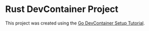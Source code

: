 # Rust DevContainer Project

This project was created using the [Go DevContainer Setup Tutorial](https://meijoo.github.io/comp423-course-notes/tutorials/rust-setup/).